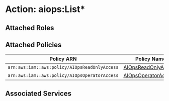 # Action: aiops:List*

## Attached Roles

## Attached Policies

| Policy ARN | Policy Name |
|------------|-------------|
| `arn:aws:iam::aws:policy/AIOpsReadOnlyAccess` | [AIOpsReadOnlyAccess](../policies.md#aiopsreadonlyaccess) |
| `arn:aws:iam::aws:policy/AIOpsOperatorAccess` | [AIOpsOperatorAccess](../policies.md#aiopsoperatoraccess) |

## Associated Services

